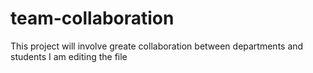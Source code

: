 # team-collaboration

This project will involve greate collaboration
between departments and students
I am editing the file